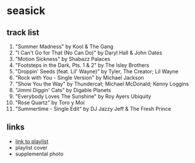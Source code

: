 # seasick

## track list

1. "Summer Madness" by Kool & The Gang
2. "I Can't Go for That (No Can Do)" by Daryl Hall & John Oates
3. "Motion Sickness" by Shabazz Palaces
4. "Footsteps in the Dark, Pts. 1 & 2" by The Isley Brothers
5. "Droppin' Seeds (feat. Lil' Wayne)" by Tyler, The Creator; Lil Wayne
6. "Rock with You - Single Version" by Michael Jackson
7. "Show You the Way" by Thundercat; Michael McDonald; Kenny Loggins
8. "Jimmi Diggin' Cats" by Digable Planets
9. "Everybody Loves The Sunshine" by Roy Ayers Ubiquity
10. "Rose Quartz" by Toro y Moi
11. "Summertime - Single Edit" by DJ Jazzy Jeff & The Fresh Prince

## links

- [link to playlist](https://open.spotify.com/playlist/2fzCX7osodgcruBFvbqo91)
- playlist cover
- supplemental photo
